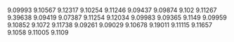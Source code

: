 9.09993
9.10567
9.12317
9.10254
9.11246
9.09437
9.09874
9.102
9.11267
9.39638
9.09419
9.07387
9.11254
9.12034
9.09983
9.09365
9.1149
9.09959
9.10852
9.1072
9.11738
9.09261
9.09029
9.10678
9.19011
9.11115
9.11657
9.1058
9.11005
9.1109
